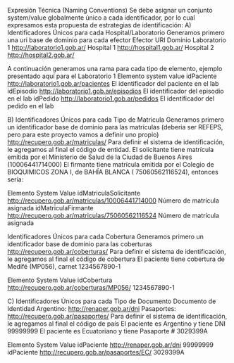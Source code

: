 Expresión Técnica (Naming Conventions)
Se debe asignar un conjunto system/value globalmente único a cada identificador, por lo cual expresamos esta propuesta de estrategias de identificación:
A) Identificadores Únicos para cada Hospital/Laboratorio
Generamos primero una uri base de dominio para cada efector
Efector
URI Dominio
Laboratorio 1
http://laboratorio1.gob.ar/
Hospital 1
http://hospital1.gob.ar/
Hospital 2
http://hospital2.gob.ar/

A continuación generamos una rama para cada tipo de elemento, ejemplo presentado aquí para el Laboratorio 1
Elemento
system
value
idPaciente
http://laboratorio1.gob.ar/pacientes
El identificador del paciente en el lab
idEpisodio
http://laboratorio1.gob.ar/episodios
El identificador del episodio en el lab
idPedido
http://laboratorio1.gob.ar/pedidos
El identificador del pedido en el lab


B) Identificadores Únicos para cada Tipo de Matricula
Generamos primero un identificador base de dominio para las matrículas (deberia ser REFEPS, pero para este proyecto vamos a definir uno propio)
http://recupero.gob.ar/matriculas/
Para definir el sistema de identificación, le agregamos al final el código de entidad.
El solicitante tiene matrícula emitida por el Ministerio de Salud de la Ciudad de Buenos Aires (10006441714000)
El firmante tiene matrícula emitida por el Colegio de BIOQUIMICOS ZONA I, de BAHÍA BLANCA ( 75060562116524), entonces sería:
 
Elemento
System
Value
idMatriculaSolicitante
http://recupero.gob.ar/matriculas/10006441714000
Número de matrícula asignada
idMatriculaFirmante
http://recupero.gob.ar/matriculas/75060562116524
Número de matrícula asignada

Identificadores Únicos para cada Cobertura
Generamos primero un identificador base de dominio para las coberturas
http://recupero.gob.ar/coberturas/
Para definir el sistema de identificación, le agregamos al final el código de cobertura
El paciente tiene cobertura de Medifé (MP056), carnet 1234567890-1

Elemento
System
Value
idCobertura
http://recupero.gob.ar/coberturas/MP056/
 1234567890-1


C) Identificadores Únicos para cada Tipo de Documento 
Documento de Identidad Argentino: http://renaper.gob.ar/dni
Pasaportes:
http://recupero.gob.ar/pasaportes/
Para definir el sistema de identificación, le agregamos al final el código de país
El paciente es Argentino y tiene DNI 99999999
El paciente es Ecuatoriano y tiene Pasaporte # 3029399A

Elemento
System
Value
idPaciente
http://renaper.gob.ar/dni
 99999999
idPaciente
http://recupero.gob.ar/pasaportes/EC/
 3029399A



